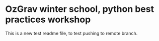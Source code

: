 # OzGrav winter school, python best practices workshop

This is a new test readme file, to test pushing to remote branch.
